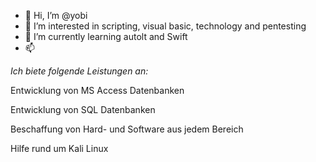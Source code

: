- 👋 Hi, I’m @yobi
- 👀 I’m interested in scripting, visual basic, technology and pentesting 
- 🌱 I’m currently learning autolt and Swift
- 📫 

*Ich biete folgende Leistungen an:*

Entwicklung von MS Access Datenbanken

Entwicklung von SQL Datenbanken

Beschaffung von Hard- und Software aus jedem Bereich

Hilfe rund um Kali Linux

<!---
nullbiteu/nullbiteu is a ✨ special ✨ repository because its `README.md` (this file) appears on your GitHub profile.
You can click the Preview link to take a look at your changes.
--->
